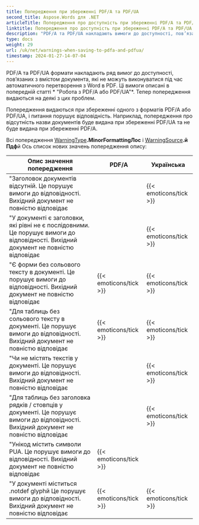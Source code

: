 ```yaml
---
title: Попередження при збереженні PDF/A та PDF/UA
second_title: Aspose.Words для .NET
articleTitle: Попередження про доступність при збереженні PDF/A та PDF/UA
linktitle: Попередження про доступність при збереженні PDF/A та PDF/UA
description: "PDF/A та PDF/UA накладають вимоги до доступності, пов’язані з вмістом документа. При збереженні PDF/A або PDF/UA в C# і питання порушує комплаєнс, видається попередження."
type: docs
weight: 29
url: /uk/net/warnings-when-saving-to-pdfa-and-pdfua/
timestamp: 2024-01-27-14-07-04
---
```


PDF/A та PDF/UA формати накладають ряд вимог до доступності, пов’язаних з вмістом документа, які не можуть виконуватися під час автоматичного перетворення з Word в PDF. Ці вимоги описані в попередній статті * "Робота з PDF/A або PDF/UA"*. Тепер попередження видаються на деякі з цих проблем.

Попередження видаються при збереженні одного з форматів PDF/A або PDF/UA, і питання порушує відповідність. Наприклад, попередження про відсутність назви документів буде видана при збереженні PDF/UA та не буде видана при збереженні PDF/A.

Всі попередження [WarningType](https://reference.aspose.com/words/net/aspose.words/warningtype/)**.MinorFormattingЛос** і [WarningSource](https://reference.aspose.com/words/net/aspose.words/warningsource/)**.й Пдф**й Ось список нових значень попередження опису:

|  Опис значення попередження |  PDF/А |  Українська |
|  ------------------------------------------------------------  |  ----------------------  |  ----------------------  |
|  "Заголовок документів відсутній. Це порушує вимоги до відповідності. Вихідний документ не повністю відповідає |                          |   {{< emoticons/tick >}}  |
|  "У документі є заголовки, які рівні не є послідовними. Це порушує вимоги до відповідності. Вихідний документ не повністю відповідає |                          |   {{< emoticons/tick >}}  |
|  "Є форми без сольового тексту в документі. Це порушує вимоги до відповідності. Вихідний документ не повністю відповідає |   {{< emoticons/tick >}}  |   {{< emoticons/tick >}}  |
|  "Для таблиць без сольового тексту в документі. Це порушує вимоги до відповідності. Вихідний документ не повністю відповідає |   {{< emoticons/tick >}}  |   {{< emoticons/tick >}}  |
|  "Чи не містять текстів у документі. Це порушує вимоги до відповідності. Вихідний документ не повністю відповідає |                          |   {{< emoticons/tick >}}  |
|  "Для таблиць без заголовка рядків / стовпців у документі. Це порушує вимоги до відповідності. Вихідний документ не повністю відповідає |                          |   {{< emoticons/tick >}}  |
|  "Унікод містить символи PUA. Це порушує вимоги до відповідності. Вихідний документ не повністю відповідає |   {{< emoticons/tick >}}  |                          |
|  "У документі міститься .notdef glyphй Це порушує вимоги до відповідності. Вихідний документ не повністю відповідає |   {{< emoticons/tick >}}  |   {{< emoticons/tick >}}  |
